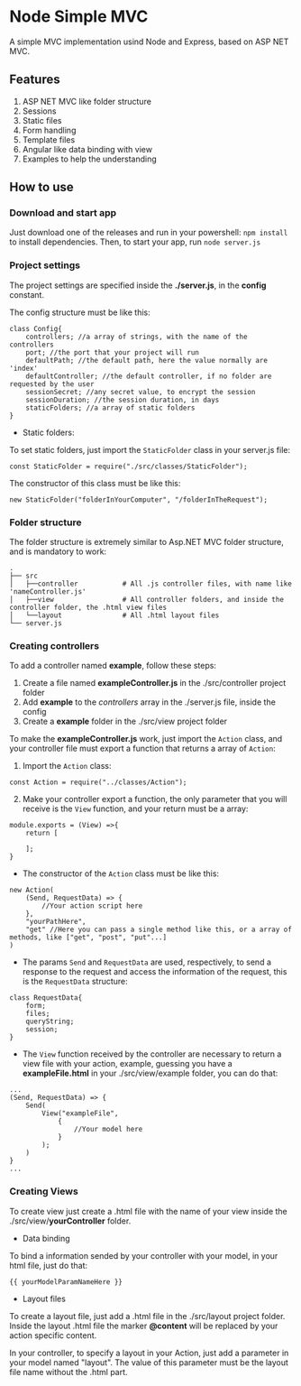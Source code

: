 # Node Simple MVC
A simple MVC implementation usind Node and Express, based on ASP NET MVC.

## Features
1. ASP NET MVC like folder structure
2. Sessions
3. Static files
4. Form handling
5. Template files
6. Angular like data binding with view
7. Examples to help the understanding

## How to use

### Download and start app
Just download one of the releases and run in your powershell: ```npm install``` to install dependencies. Then, to start your app, run ```node server.js```

### Project settings

The project settings are specified inside the **./server.js**, in the **config** constant.

The config structure must be like this:
```
class Config{
    controllers; //a array of strings, with the name of the controllers
    port; //the port that your project will run
    defaultPath; //the default path, here the value normally are 'index'
    defaultController; //the default controller, if no folder are requested by the user
    sessionSecret; //any secret value, to encrypt the session
    sessionDuration; //the session duration, in days
    staticFolders; //a array of static folders
}
```

- Static folders:

To set static folders, just import the `StaticFolder` class in your server.js file:
```
const StaticFolder = require("./src/classes/StaticFolder");
```

The constructor of this class must be like this:
```
new StaticFolder("folderInYourComputer", "/folderInTheRequest");
```

### Folder structure
The folder structure is extremely similar to Asp.NET MVC folder structure, and is mandatory to work:

    .
    ├── src                   
    │   ├──controller           # All .js controller files, with name like 'nameController.js'
    │   ├──view                 # All controller folders, and inside the controller folder, the .html view files
    │   └──layout               # All .html layout files
    └── server.js    



### Creating controllers
To add a controller named **example**, follow these steps:
1. Create a file named **exampleController.js** in the ./src/controller project folder
2. Add **example** to the *controllers* array in the ./server.js file, inside the config
3. Create a **example** folder in the ./src/view project folder

To make the **exampleController.js** work, just import the `Action` class, and your controller file must export a function that returns a array of `Action`:
1. Import the `Action` class:
```
const Action = require("../classes/Action");
``` 
2. Make your controller export a function, the only parameter that you will receive is the `View` function, and your return must be a array:
```
module.exports = (View) =>{
    return [

    ];
}
```
- The constructor of the `Action` class must be like this:
```
new Action(
    (Send, RequestData) => {
        //Your action script here
    },
    "yourPathHere",
    "get" //Here you can pass a single method like this, or a array of methods, like ["get", "post", "put"...]
)
```
- The params `Send` and `RequestData` are used, respectively, to send a response to the request and access the information of the request, this is the `RequestData` structure:
```
class RequestData{
    form;
    files;
    queryString;
    session;
}
```
- The `View` function received by the controller are necessary to return a view file with your action, example, guessing you have a **exampleFile.html** in your ./src/view/example folder, you can do that:
```
...
(Send, RequestData) => {
    Send(
        View("exampleFile",
            {
                //Your model here
            }
        );
    )
}
...
```

### Creating Views

To create view just create a .html file with the name of your view inside the ./src/view/**yourController** folder.

- Data binding

To bind a information sended by your controller with your model, in your html file, just do that:
```
{{ yourModelParamNameHere }}
```

- Layout files

To create a layout file, just add a .html file in the ./src/layout project folder. Inside the layout .html file the marker **@content** will be replaced by your action specific content.

In your controller, to specify a layout in your Action, just add a parameter in your model named "layout". The value of this parameter must be the layout file name without the .html part.
